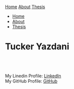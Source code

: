 <div class="topnav">
  <a class="active" href="#home">Home</a>
  <a href="about.html">About</a>
  <a href="thesis.html">Thesis</a>
</div>
<ul>
  <li><a class="active" href="#home">Home</a></li>
  <li><a href="about.html">About</a></li>
  <li><a href="thesis.html">Thesis</a></li>
</ul>

<h1> Tucker Yazdani </h1>
<body> 
  <br><br><br>
  My Linedin Profile:  <a href="https://www.linkedin.com/in/tuckeryazdani/" title="LinkedIn">LinkedIn</a><br>
  My GitHub Profile:   <a href="https://github.com/tuckeryazdani" title="LinkedIn">GitHub</a><br>

</body>
